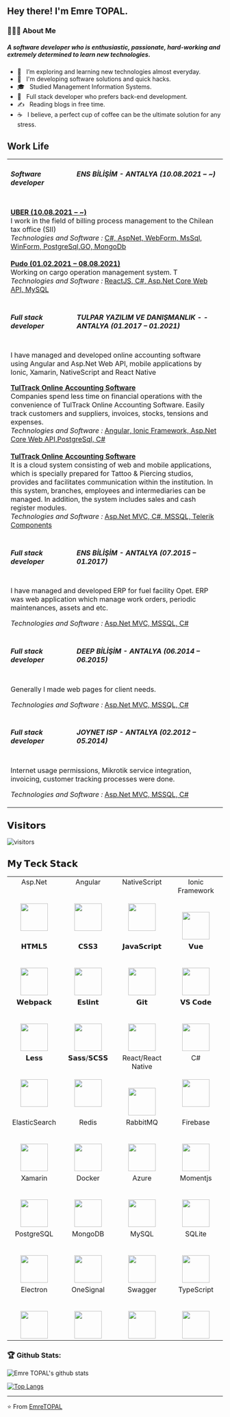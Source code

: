 <h2> Hey there! I'm Emre TOPAL.</h2>

<h3> 👨🏻‍💻 About Me </h3>

<h5>A software developer who is enthusiastic, passionate, hard-working and extremely determined to learn new technologies.</h5>

- 🔭 &nbsp; I’m exploring and learning new technologies almost everyday.
- 🤔 &nbsp; I'm developing software solutions and quick hacks.
- 🎓 &nbsp; Studied Management Information Systems.
- 💼 &nbsp; Full stack developer who prefers back-end development.
- ✍️ &nbsp; Reading blogs in free time.
- ☕ &nbsp; I believe, a perfect cup of coffee can be the ultimate solution for any stress. 

## Work Life
<table wdith="100%">
<tbody>
<!-- Job Start -->
<tr valign="top">
<td><h5>Software developer</h5></td>
<td><h5>ENS BİLİŞİM - ANTALYA (10.08.2021 – ~)</h5></td>
</tr>
<tr valign="top">
<td colspan="2">
<p>
<u><b>UBER (10.08.2021 – ~)</b></u>
<br />
I work in the field of billing process management to the Chilean
tax office (SII)
<br />
<em>Technologies and Software : </em>
<u>
C#, AspNet, WebForm, MsSql, WinForm, PostgreSql,GO, MongoDb
</u>

<br />
<br />
<u><b>Pudo (01.02.2021 – 08.08.2021)</b></u>
<br />
Working on cargo operation management system. T
<br />
<em>Technologies and Software : </em>
<u>ReactJS, C#, Asp.Net Core Web API, MySQL</u>
</p>
</td>
</tr>
<!-- Job End -->
<!-- Job Start -->
<tr valign="top">
<td><h5>Full stack developer</h5></td>
<td>
<h5>
TULPAR YAZILIM VE DANIŞMANLIK - - ANTALYA (01.2017 – 01.2021)
</h5>
</td>
</tr>
<tr valign="top">
<td colspan="2">
<p>
I have managed and developed online accounting software using
Angular and Asp.Net Web API, mobile applications by Ionic,
Xamarin, NativeScript and React Native
</p>
<p>
<u><b>TulTrack Online Accounting Software</b></u>
<br />
Companies spend less time on financial operations with the
convenience of TulTrack Online Accounting Software. Easily track
customers and suppliers, invoices, stocks, tensions and expenses.
<br />
<em>Technologies and Software : </em>
<u
>Angular, Ionic Framework, Asp.Net Core Web API,PostgreSql, C#
</u>

<br />
<br />
<u><b>TulTrack Online Accounting Software</b></u>
<br />
It is a cloud system consisting of web and mobile applications,
which is specially prepared for Tattoo & Piercing studios,
provides and facilitates communication within the institution. In
this system, branches, employees and intermediaries can be
managed. In addition, the system includes sales and cash register
modules.
<br />
<em>Technologies and Software : </em>
<u>Asp.Net MVC, C#, MSSQL, Telerik Components</u>
</p>
</td>
</tr>
<!-- Job End -->
<!-- Job Start -->
<tr valign="top">
<td><h5>Full stack developer</h5></td>
<td><h5>ENS BİLİŞİM - ANTALYA (07.2015 – 01.2017)</h5></td>
</tr>
<tr valign="top">
<td colspan="2">
<p>
I have managed and developed ERP for fuel facility Opet. ERP was
web application which manage work orders, periodic maintenances,
assets and etc.
</p>
<p>
<em>Technologies and Software : </em>
<u>Asp.Net MVC, MSSQL, C#</u>
</p>
</td>
</tr>
<!-- Job End -->
<!-- Job Start -->
<tr valign="top">
<td><h5>Full stack developer</h5></td>
<td><h5>DEEP BİLİŞİM - ANTALYA (06.2014 – 06.2015)</h5></td>
</tr>
<tr valign="top">
<td colspan="2">
<p>Generally I made web pages for client needs.</p>
<p>
<em>Technologies and Software : </em>
<u>Asp.Net MVC, MSSQL, C#</u>
</p>
</td>
</tr>
<!-- Job End -->
<!-- Job Start -->
<tr valign="top">
<td><h5>Full stack developer</h5></td>
<td><h5>JOYNET ISP - ANTALYA (02.2012 – 05.2014)</h5></td>
</tr>
<tr valign="top">
<td colspan="2">
<p>
Internet usage permissions, Mikrotik service integration,
invoicing, customer tracking processes were done.
</p>
<p>
<em>Technologies and Software : </em>
<u>Asp.Net MVC, MSSQL, C#</u>
</p>
</td>
</tr>
<!-- Job End -->
</tbody>
</table>

## 𝗩𝗶𝘀𝗶𝘁𝗼𝗿𝘀
![visitors](https://visitor-badge.glitch.me/badge?page_id=topal-emre.topal-emre)

## 𝗠𝘆 𝗧𝗲𝗰𝗸 𝗦𝘁𝗮𝗰𝗸

<table>
  <tbody> 
     <tr valign="top">
      <td width="25%" align="center">
        <span>Asp.Net</span><br><br><br>
        <img height="64px" src="https://cdn.svgporn.com/logos/dotnet.svg">
      </td>
      <td width="25%" align="center">
        <span>Angular</span><br><br><br>
        <img height="64px" src="https://cdn.svgporn.com/logos/angular-icon.svg">
      </td>
      <td width="25%" align="center">
        <span>NativeScript</span><br><br><br>
        <img height="64px" src="https://cdn.svgporn.com/logos/nativescript.svg">
      </td>
      <td width="25%" align="center">
        <span>Ionic Framework</span><br><br><br>
        <img height="64px" src="https://cdn.svgporn.com/logos/ionic.svg">
      </td> 
    </tr>
    <tr valign="top">
      <td width="25%" align="center">
        <span>𝗛𝗧𝗠𝗟𝟱</span><br><br><br>
        <img height="64px" src="https://cdn.svgporn.com/logos/html-5.svg">
      </td>
      <td width="25%" align="center">
        <span>𝗖𝗦𝗦𝟯</span><br><br><br>
        <img height="64px" src="https://cdn.svgporn.com/logos/css-3.svg">
      </td>
      <td width="25%" align="center">
        <span>𝗝𝗮𝘃𝗮𝗦𝗰𝗿𝗶𝗽𝘁</span><br><br><br>
        <img height="64px" src="https://cdn.svgporn.com/logos/javascript.svg">
      </td>
      <td width="25%" align="center">
        <span>𝗩𝘂𝗲</span><br><br><br>
        <img height="64px" src="https://cdn.svgporn.com/logos/vue.svg">
      </td>
    </tr>
    <tr valign="top">
      <td width="25%" align="center">
        <span>𝗪𝗲𝗯𝗽𝗮𝗰𝗸</span><br><br><br>
        <img height="64px" src="https://cdn.svgporn.com/logos/webpack.svg">
      </td>
      <td width="25%" align="center">
        <span>𝗘𝘀𝗹𝗶𝗻𝘁</span><br><br><br>
        <img height="64px" src="https://cdn.svgporn.com/logos/eslint.svg">
      </td>
      <td width="25%" align="center">
        <span>𝗚𝗶𝘁</span><br><br><br>
        <img height="64px" src="https://cdn.svgporn.com/logos/git-icon.svg">
      </td>
      <td width="25%" align="center">
        <span>𝗩𝗦 𝗖𝗼𝗱𝗲</span><br><br><br>
        <img height="64px" src="https://cdn.svgporn.com/logos/visual-studio-code.svg">
      </td>
    </tr>
    <tr valign="top">
      <td width="25%" align="center">
        <span>𝗟𝗲𝘀𝘀</span><br><br><br>
        <img height="64px" src="https://cdn.svgporn.com/logos/less.svg">
      </td>
      <td width="25%" align="center">
        <span>𝗦𝗮𝘀𝘀/𝗦𝗖𝗦𝗦</span><br><br><br>
        <img height="64px" src="https://cdn.svgporn.com/logos/sass.svg">
      </td>
      <td width="25%" align="center">
        <span>React/React Native</span><br><br><br>
        <img height="64px" src="https://cdn.svgporn.com/logos/react.svg">
      </td>
      <td width="25%" align="center">
        <span>C#</span><br><br><br>
        <img height="64px" src="https://cdn.svgporn.com/logos/c-sharp.svg">
      </td>
    </tr>
     <tr valign="top"> 
      <td width="25%" align="center">
        <span>ElasticSearch</span><br><br><br>
        <img height="64px" src="https://cdn.svgporn.com/logos/elasticsearch.svg">
      </td>
       <td width="25%" align="center">
        <span>Redis</span><br><br><br>
        <img height="64px" src="https://cdn.svgporn.com/logos/redis.svg">
      </td>
      <td width="25%" align="center">
        <span>RabbitMQ</span><br><br><br>
        <img height="64px" src="https://cdn.svgporn.com/logos/rabbitmq.svg">
      </td> 
      <td width="25%" align="center">
        <span>Firebase</span><br><br><br>
        <img height="64px" src="https://cdn.svgporn.com/logos/firebase.svg">
      </td> 
    </tr>
     <tr valign="top">
       <td width="25%" align="center">
        <span>Xamarin</span><br><br><br>
        <img height="64px" src="https://cdn.svgporn.com/logos/xamarin.svg">
      </td>
      <td width="25%" align="center">
        <span>Docker</span><br><br><br>
        <img height="64px" src="https://cdn.svgporn.com/logos/docker-icon.svg">
      </td>
      <td width="25%" align="center">
        <span>Azure</span><br><br><br>
        <img height="64px" src="https://cdn.svgporn.com/logos/azure-icon.svg">
      </td>
      <td width="25%" align="center">
        <span>Momentjs</span><br><br><br>
        <img height="64px" src="https://cdn.svgporn.com/logos/momentjs.svg">
      </td> 
    </tr>
     <tr valign="top">
       <td width="25%" align="center">
        <span>PostgreSQL</span><br><br><br>
        <img height="64px" src="https://cdn.svgporn.com/logos/postgresql.svg">
      </td>
       <td width="25%" align="center">
        <span>MongoDB</span><br><br><br>
        <img height="64px" src="https://cdn.svgporn.com/logos/mongodb.svg">
      </td>
      <td width="25%" align="center">
        <span>MySQL</span><br><br><br>
        <img height="64px" src="https://cdn.svgporn.com/logos/mysql.svg">
      </td>
       <td width="25%" align="center">
        <span>SQLite</span><br><br><br>
        <img height="64px" src="https://cdn.svgporn.com/logos/sqlite.svg">
      </td> 
    </tr>
    <tr valign="top">
         <td width="25%" align="center">
        <span>Electron</span><br><br><br>
        <img height="64px" src="https://cdn.svgporn.com/logos/electron.svg">
      </td>
        <td width="25%" align="center">
        <span>OneSignal</span><br><br><br>
        <img height="64px" src="https://cdn.svgporn.com/logos/onesignal.svg">
      </td>
      <td width="25%" align="center">
        <span>Swagger</span><br><br><br>
        <img height="64px" src="https://cdn.svgporn.com/logos/swagger.svg">
      </td>
      <td width="25%" align="center">
        <span>TypeScript</span><br><br><br>
        <img height="64px" src="https://cdn.svgporn.com/logos/typescript-icon.svg">
      </td> 
    </tr>
  </tbody>
</table>

 
### 🏆 Github Stats:

 ![Emre TOPAL's github stats](https://github-readme-stats.vercel.app/api?username=topal-emre&show_icons=true&theme=buefy)
 
 [![Top Langs](https://github-readme-stats.vercel.app/api/top-langs/?username=topal-emre&layout=compact)](https://github.com/topal-emre/github-readme-stats)

---
⭐️ From [EmreTOPAL](https://github.com/topal-emre)

